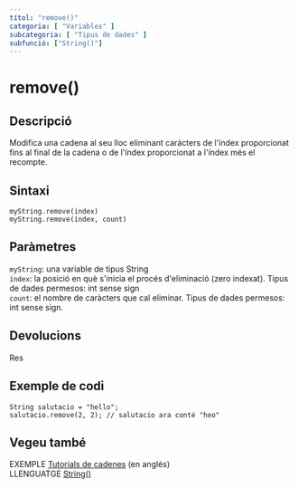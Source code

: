 ```yaml
---
títol: "remove()"
categoria: [ "Variables" ]
subcategoria: [ "Tipus de dades" ]
subfunció: ["String()"]
---
```


# remove()

## Descripció

Modifica una cadena al seu lloc eliminant caràcters de l'índex proporcionat fins al final de la cadena o de l'índex proporcionat a l'índex més el recompte.

## Sintaxi

`myString.remove(index)`  
`myString.remove(índex, count)`

## Paràmetres

`myString`: una variable de tipus String  
`índex`: la posició en què s'inicia el procés d'eliminació (zero indexat). Tipus de dades permesos: int sense sign  
`count`: el nombre de caràcters que cal eliminar. Tipus de dades permesos: int sense sign.

## Devolucions

Res

## Exemple de codi

```
String salutacio = "hello";
salutacio.remove(2, 2); // salutacio ara conté "heo"
```

## Vegeu també

EXEMPLE [Tutorials de cadenes](https://www.arduino.cc/en/Tutorial/BuiltInExamples#strings) (en anglés)  
LLENGUATGE [String()](../String().md)
